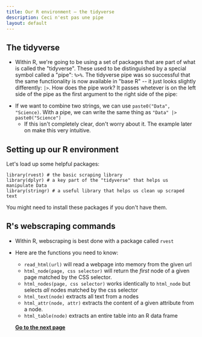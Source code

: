 ```yaml
---
title: Our R environment – the tidyverse
description: Ceci n'est pas une pipe
layout: default
---
```


## The tidyverse
* Within R, we're going to be using a set of packages that are part of what is called the "tidyverse". These used to be distinguished by a special symbol called a "pipe": `%>%`. The tidyverse pipe was so successful that the same functionality is now available in "base R" -- it just looks slightly differently: `|>`.
How does the pipe work? It passes whetever is on the left side of the pipe as the first argument to the right side of the pipe:
- If we want to combine two strings, we can use `paste0("Data", "Science)`. With a pipe, we can write the same thing as `"Data" |> paste0("Science")`
   * If this isn't completely clear, don't worry about it. The example later on make this very intuitive.

## Setting up our R environment
Let's load up some helpful packages:

```
library(rvest) # the basic scraping library
library(dplyr) # a key part of the "tidyverse" that helps us manipulate Data
library(stringr) # a useful library that helps us clean up scraped text
```

You might need to install these packages if you don't have them.
  
## R's webscraping commands
* Within R, webscraping is best done with a package called `rvest`
* Here are the functions you need to know:
  * `read_html(url)` will read a webpage into memory from the given url
  * `html_node(page, css selector)` will return the *first* node of a given page matched by the CSS selector.
  * `html_nodes(page, css selector)` works identically to `html_node` but selects *all* nodes matched by the css selector
  * `html_text(node)` extracts all text from a nodes
  * `html_attr(node, attr)` extracts the content of a given attribute from a node.
  * `html_table(node)` extracts an entire table into an R data frame
  
  **[Go to the next page](scraping-single-page)**
